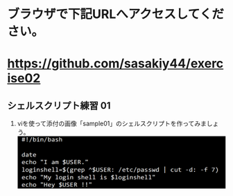 # ブラウザで下記URLへアクセスしてください。
# https://github.com/sasakiy44/exercise02
## シェルスクリプト練習 01
1. viを使って添付の画像「sample01」のシェルスクリプトを作ってみましょう。
![sample01](images/sample01.png "sample01")